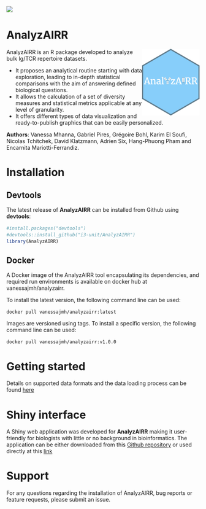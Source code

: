 [![](https://img.shields.io/static/v1?label=AIRR-C%20sw-tools%20v1&message=compliant&color=008AFF&labelColor=000000&style=plastic)](https://docs.airr-community.org/en/stable/swtools/airr_swtools_standard.html)

# AnalyzAIRR

<img src="man/figures/logo.png" align="right" width="150" />

AnalyzAIRR is an R package developed to analyze bulk Ig/TCR repertoire datasets.

- It proposes an analytical routine starting with data exploration, leading to in-depth statistical comparisons with the aim of answering defined biological questions.
- It allows the calculation of a set of diversity measures and statistical metrics applicable at any level of granularity.
- It offers different types of data visualization and ready-to-publish graphics that can be easily personalized.

**Authors**: Vanessa Mhanna, Gabriel Pires, Grégoire Bohl, Karim El Soufi, Nicolas Tchitchek, David Klatzmann, Adrien Six, Hang-Phuong Pham and Encarnita Mariotti-Ferrandiz.

# Installation
## Devtools

The latest release of **AnalyzAIRR** can be installed from Github using **devtools**:
```r
#install.packages("devtools")  
#devtools::install_github("i3-unit/AnalyzAIRR")
library(AnalyzAIRR)
```
## Docker
A Docker image of the AnalyzAIRR tool encapsulating its dependencies, and required run environments is available on docker hub at vanessajmh/analyzairr.

To install the latest version, the following command line can be used:
```
docker pull vanessajmh/analyzairr:latest
```
Images are versioned using tags. To install a specific version,  the following command line can be used:

```
docker pull vanessajmh/analyzairr:v1.0.0
```

# Getting started

Details on supported data formats and the data loading process can be found [here](https://i3-unit.github.io/AnalyzAIRR/)

# Shiny interface

A Shiny web application was developed for **AnalyzAIRR** making it user-friendly for biologists with little or no background in bioinformatics.
The application can be either downloaded from this [Github repository](https://github.com/i3-unit/Shiny-AnalyzAIRR) or used directly at this [link](https://i3lab.shinyapps.io/shiny-analyzairr/)

# Support

For any questions regarding the installation of AnalyzAIRR, bug reports or feature requests, please submit an issue.
